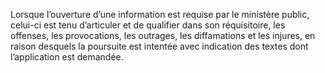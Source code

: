 Lorsque l’ouverture d’une information est requise par le ministère public, celui-ci est tenu d’articuler et de qualifier dans son réquisitoire, les offenses, les provocations, les outrages, les diffamations et les injures, en raison desquels la poursuite est intentée avec indication des textes dont l’application est demandée.